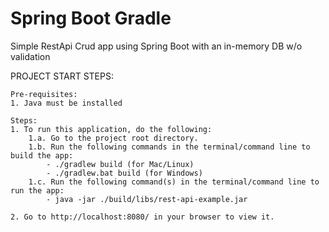 # Spring Boot Gradle

Simple RestApi Crud app using Spring Boot with an in-memory DB w/o validation

PROJECT START STEPS:

    Pre-requisites:
    1. Java must be installed

    Steps:
    1. To run this application, do the following:
        1.a. Go to the project root directory.
        1.b. Run the following commands in the terminal/command line to build the app:
            - ./gradlew build (for Mac/Linux)
            - ./gradlew.bat build (for Windows)
        1.c. Run the following command(s) in the terminal/command line to run the app:
            - java -jar ./build/libs/rest-api-example.jar

    2. Go to http://localhost:8080/ in your browser to view it.

